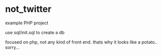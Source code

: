 # not_twitter
 example PHP project

use sql/init.sql to create a db


focused on php, not any kind of front end. thats why it looks like a potato.. sorry...